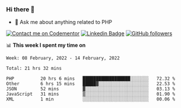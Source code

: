 ### Hi there 👋

<!--
**mustafaculban/mustafaculban** is a ✨ _special_ ✨ repository because its `README.md` (this file) appears on your GitHub profile.

Here are some ideas to get you started:

- 🌱 I’m currently learning ...
- 👯 I’m looking to collaborate on ...
- 🤔 I’m looking for help with ...
- 📫 How to reach me: ...
- 😄 Pronouns: ...
- ⚡ Fun fact: ...

-->
- 💬 Ask me about anything related to PHP

[![Contact me on Codementor](https://www.codementor.io/m-badges/karamusluk/book-session.svg)](https://www.codementor.io/@karamusluk?refer=badge)
[![Linkedin Badge](https://img.shields.io/badge/-Mustafa%20Culban-blue?style=social&logo=Linkedin&logoColor=blue&link=https://www.linkedin.com/in/mustafaculban/)](https://www.linkedin.com/in/mustafaculban/) 
[![GitHub followers](https://img.shields.io/github/followers/karamusluk?label=Follow&style=social)](https://github.com/karamusluk/?tab=follow)


📊 **This week I spent my time on**
<!--START_SECTION:waka-->
```text
Week: 08 February, 2022 - 14 February, 2022

Total: 21 hrs 32 mins

PHP          20 hrs 6 mins   ██████████████████░░░░░░░   72.32 % 
Other        6 hrs 15 mins   █████▓░░░░░░░░░░░░░░░░░░░   22.53 % 
JSON         52 mins         ▓░░░░░░░░░░░░░░░░░░░░░░░░   03.13 % 
JavaScript   31 mins         ▒░░░░░░░░░░░░░░░░░░░░░░░░   01.90 % 
XML          1 min           ░░░░░░░░░░░░░░░░░░░░░░░░░   00.06 % 
```
<!--END_SECTION:waka-->


